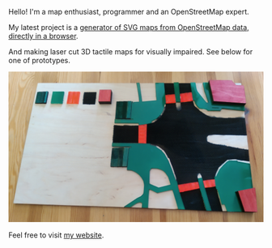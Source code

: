 Hello! I'm a map enthusiast, programmer and an OpenStreetMap expert.

My latest project is a [generator of SVG maps from OpenStreetMap data, directly in a browser](https://mapsaregreat.com/svg).

And making laser cut 3D tactile maps for visually impaired. See below for one of prototypes.

![prototype_delivered_cropped.jpg](prototype_delivered_cropped.jpg)

Feel free to visit [my website](https://mapsaregreat.com/).
